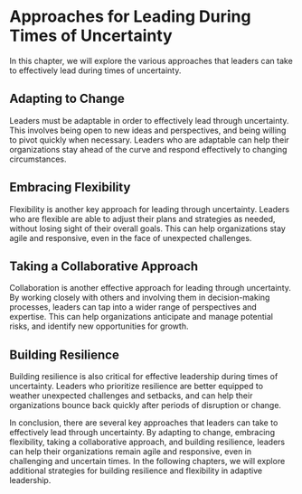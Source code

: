 # Approaches for Leading During Times of Uncertainty

In this chapter, we will explore the various approaches that leaders can take to effectively lead during times of uncertainty.

Adapting to Change
------------------

Leaders must be adaptable in order to effectively lead through uncertainty. This involves being open to new ideas and perspectives, and being willing to pivot quickly when necessary. Leaders who are adaptable can help their organizations stay ahead of the curve and respond effectively to changing circumstances.

Embracing Flexibility
---------------------

Flexibility is another key approach for leading through uncertainty. Leaders who are flexible are able to adjust their plans and strategies as needed, without losing sight of their overall goals. This can help organizations stay agile and responsive, even in the face of unexpected challenges.

Taking a Collaborative Approach
-------------------------------

Collaboration is another effective approach for leading through uncertainty. By working closely with others and involving them in decision-making processes, leaders can tap into a wider range of perspectives and expertise. This can help organizations anticipate and manage potential risks, and identify new opportunities for growth.

Building Resilience
-------------------

Building resilience is also critical for effective leadership during times of uncertainty. Leaders who prioritize resilience are better equipped to weather unexpected challenges and setbacks, and can help their organizations bounce back quickly after periods of disruption or change.

In conclusion, there are several key approaches that leaders can take to effectively lead through uncertainty. By adapting to change, embracing flexibility, taking a collaborative approach, and building resilience, leaders can help their organizations remain agile and responsive, even in challenging and uncertain times. In the following chapters, we will explore additional strategies for building resilience and flexibility in adaptive leadership.
